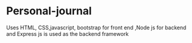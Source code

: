 # Personal-journal
Uses HTML, CSS,javascript, bootstrap for front end
 ,Node js for backend
and Express js is used as the backend framework
